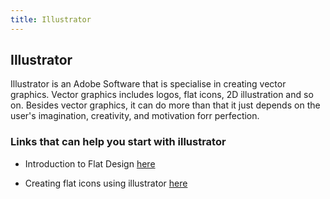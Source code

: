 ```yaml
---
title: Illustrator
---
```


## Illustrator

<p>Illustrator is an Adobe Software that is specialise in creating vector graphics. Vector graphics includes logos, flat icons, 2D illustration and so on. Besides vector graphics, it can do more than that it just depends on the user's imagination, creativity, and motivation forr perfection.<p>

<h3>Links that can help you start with illustrator</h3>
<ul>

<li>
  <p>Introduction to Flat Design <a href="https://design.tutsplus.com/tutorials/10-top-tips-on-creating-flat-design-graphics--cms-25888" target="blank">here</a></p>
</li>

<li>
<p>Creating flat icons using illustrator <a href="https://design.tutsplus.com/tutorials/create-a-set-of-flat-precious-gems-icons-in-adobe-illustrator--vector-26188" target="blank">here</a></p>
</li>

</ul>
